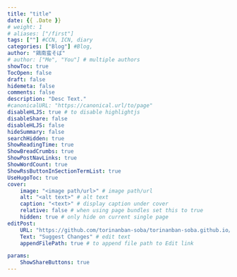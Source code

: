 ```yaml
---
title: "title"
date: {{ .Date }}
# weight: 1
# aliases: ["/first"]
tags: [""] #CCN, ICN, diary
categories: ["Blog"] #Blog, 
author: "鶏南蛮そば"
# author: ["Me", "You"] # multiple authors
showToc: true
TocOpen: false
draft: false
hidemeta: false
comments: false
description: "Desc Text."
#canonicalURL: "https://canonical.url/to/page"
disableHLJS: true # to disable highlightjs
disableShare: false
disableHLJS: false
hideSummary: false
searchHidden: true
ShowReadingTime: true
ShowBreadCrumbs: true
ShowPostNavLinks: true
ShowWordCount: true
ShowRssButtonInSectionTermList: true
UseHugoToc: true
cover:
    image: "<image path/url>" # image path/url
    alt: "<alt text>" # alt text
    caption: "<text>" # display caption under cover
    relative: false # when using page bundles set this to true
    hidden: true # only hide on current single page
editPost:
    URL: "https://github.com/torinanban-soba/torinanban-soba.github.io/commits/main/content"
    Text: "Suggest Changes" # edit text
    appendFilePath: true # to append file path to Edit link

params:
    ShowShareButtons: true
---
```


##